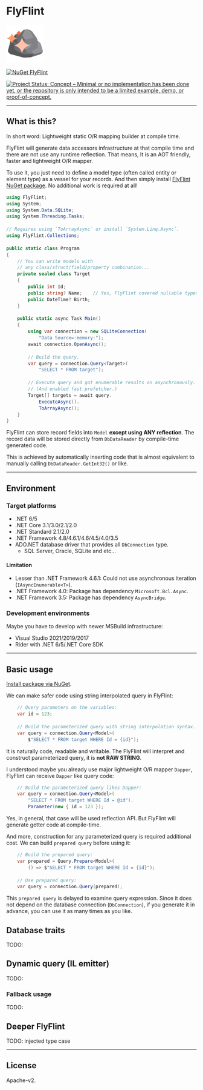 # FlyFlint

![FlyFlint](Images/FlyFlint.100.png)

[![NuGet FlyFlint](https://img.shields.io/nuget/v/FlyFlint.svg?style=flat)](https://www.nuget.org/packages/FlyFlint)

[![Project Status: Concept – Minimal or no implementation has been done yet, or the repository is only intended to be a limited example, demo, or proof-of-concept.](https://www.repostatus.org/badges/latest/concept.svg)](https://www.repostatus.org/#concept)

---

## What is this?

In short word: Lightweight static O/R mapping builder at compile time.

FlyFlint will generate data accessors infrastructure at that compile time
and there are not use any runtime reflection.
That means, It is an AOT friendly, faster and lightweight O/R mapper.

To use it, you just need to define a model type (often called entity or element type)
as a vessel for your records.
And then simply install [FlyFlint NuGet package](https://www.nuget.org/packages/FlyFlint).
No additional work is required at all!

```csharp
using FlyFlint;
using System;
using System.Data.SQLite;
using System.Threading.Tasks;

// Requires using `ToArrayAsync` or install `System.Linq.Async`.
using FlyFlint.Collections;

public static class Program
{
    // You can write models with
    // any class/struct/field/property combination...
    private sealed class Target
    {
        public int Id;
        public string? Name;    // Yes, FlyFlint covered nullable types.
        public DateTime? Birth;
    }

    public static async Task Main()
    {
        using var connection = new SQLiteConnection(
            "Data Source=:memory:");
        await connection.OpenAsync();

        // Build the query.
        var query = connection.Query<Target>(
            "SELECT * FROM target");

        // Execute query and got enumerable results on asynchronously.
        // (And enabled fast prefetcher.)
        Target[] targets = await query.
            ExecuteAsync().
            ToArrayAsync();
    }
}
```

FlyFlint can store record fields into `Model` **except using ANY reflection**.
The record data will be stored directly from `DbDataReader`
by compile-time generated code.

This is achieved by automatically inserting code that is almost equivalent
to manually calling `DbDataReader.GetInt32()` or like.

---

## Environment

### Target platforms

* .NET 6/5
* .NET Core 3.1/3.0/2.1/2.0
* .NET Standard 2.1/2.0
* .NET Framework 4.8/4.6.1/4.6/4.5/4.0/3.5
* ADO.NET database driver that provides all `DbConnection` type.
  * SQL Server, Oracle, SQLite and etc...

#### Limitation

* Lesser than .NET Framework 4.6.1: Could not use asynchronous iteration (`IAsyncEnumerable<T>`).
* .NET Framework 4.0: Package has dependency `Microsoft.Bcl.Async`.
* .NET Framework 3.5: Package has dependency `AsyncBridge`.

### Development environments

Maybe you have to develop with newer MSBuild infrastructure:

* Visual Studio 2021/2019/2017
* Rider with .NET 6/5/.NET Core SDK

---

## Basic usage

[Install package via NuGet](https://www.nuget.org/packages/FlyFlint).

We can make safer code using string interpolated query in FlyFlint:

```csharp
    // Query parameters on the variables:
    var id = 123;

    // Build the parameterized query with string interpolation syntax.
    var query = connection.Query<Model>(
        $"SELECT * FROM target WHERE Id = {id}");
```

It is naturally code, readable and writable. The FlyFlint will interpret
and construct parameterized query, it is **not RAW STRING**.

I understood maybe you already use major lightweight O/R mapper `Dapper`,
FlyFlint can receive `Dapper` like query code:

```csharp
    // Build the parameterized query likes Dapper:
    var query = connection.Query<Model>(
        "SELECT * FROM target WHERE Id = @id").
        Parameter(new { id = 123 });
```

Yes, in general, that case will be used reflection API.
But FlyFlint will generate getter code at compile-time.

And more, construction for any parameterized query is required additional cost.
We can build `prepared query` before using it:

```csharp
    // Build the prepared query:
    var prepared = Query.Prepare<Model>(
        () => $"SELECT * FROM target WHERE Id = {id}");

    // Use prepared query:
    var query = connection.Query(prepared);
```

This `prepared query` is delayed to examine query expression.
Since it does not depend on the database connection (`DbConnection`),
if you generate it in advance, you can use it as many times as you like.

## Database traits

TODO:

## Dynamic query (IL emitter)

TODO:

### Fallback usage

TODO:

## Deeper FlyFlint

TODO: injected type case

---

## License

Apache-v2.

